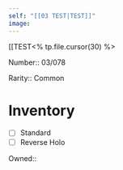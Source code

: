 ```yaml
---
self: "[[03 TEST|TEST]]"
image: 
---
```




[[TEST<% tp.file.cursor(30) %>

Number:: 03/078

Rarity:: Common

# Inventory

- [ ] Standard
- [ ] Reverse Holo

Owned:: 

